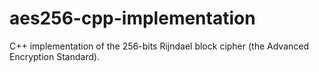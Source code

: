 # aes256-cpp-implementation
C++ implementation of the 256-bits Rijndael block cipher (the Advanced Encryption Standard).
